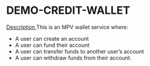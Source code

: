 # DEMO-CREDIT-WALLET

<ins> Description </ins>
This is an MPV wallet service where:

* A user can create an account
* A user can fund their account
* A user can transfer funds to another user’s account
* A user can withdraw funds from their account.

